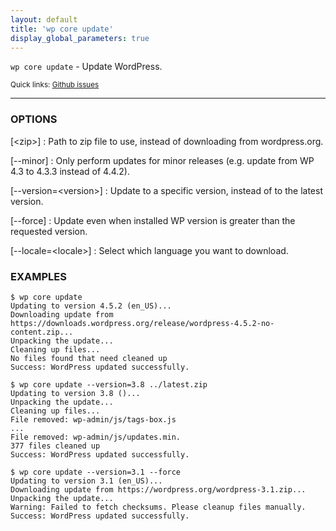 ```yaml
---
layout: default
title: 'wp core update'
display_global_parameters: true
---
```


`wp core update` - Update WordPress.

<small>Quick links: <a href="https://github.com/wp-cli/wp-cli/issues?q=is%3Aopen+label%3Acommand%3Acore-update+sort%3Aupdated-desc">Github issues</a></small>

<hr />

### OPTIONS

[&lt;zip&gt;]
: Path to zip file to use, instead of downloading from wordpress.org.

[\--minor]
: Only perform updates for minor releases (e.g. update from WP 4.3 to 4.3.3 instead of 4.4.2).

[\--version=&lt;version&gt;]
: Update to a specific version, instead of to the latest version.

[\--force]
: Update even when installed WP version is greater than the requested version.

[\--locale=&lt;locale&gt;]
: Select which language you want to download.

### EXAMPLES

    $ wp core update
    Updating to version 4.5.2 (en_US)...
    Downloading update from https://downloads.wordpress.org/release/wordpress-4.5.2-no-content.zip...
    Unpacking the update...
    Cleaning up files...
    No files found that need cleaned up
    Success: WordPress updated successfully.

    $ wp core update --version=3.8 ../latest.zip
    Updating to version 3.8 ()...
    Unpacking the update...
    Cleaning up files...
    File removed: wp-admin/js/tags-box.js
    ...
    File removed: wp-admin/js/updates.min.
    377 files cleaned up
    Success: WordPress updated successfully.

    $ wp core update --version=3.1 --force
    Updating to version 3.1 (en_US)...
    Downloading update from https://wordpress.org/wordpress-3.1.zip...
    Unpacking the update...
    Warning: Failed to fetch checksums. Please cleanup files manually.
    Success: WordPress updated successfully.



